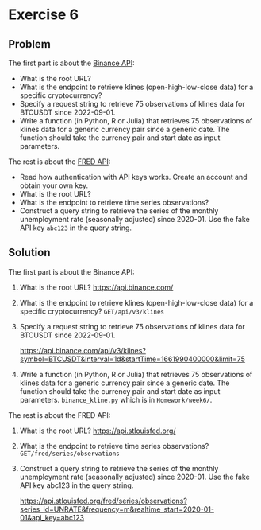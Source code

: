 # Exercise 6
## Problem
The first part is about the [Binance API](https://github.com/binance/binance-spot-api-docs/blob/master/rest-api.md):

- What is the root URL?
- What is the endpoint to retrieve klines (open-high-low-close data) for a specific cryptocurrency?
- Specify a request string to retrieve 75 observations of klines data for BTCUSDT since 2022-09-01.
- Write a function (in Python, R or Julia) that retrieves 75 observations of klines data for a generic currency pair since a generic date. The function should take the currency pair and start date as input parameters.

The rest is about the [FRED API](https://fred.stlouisfed.org/docs/api):

- Read how authentication with API keys works. Create an account and obtain your own key.
- What is the root URL?
- What is the endpoint to retrieve time series observations?
- Construct a query string to retrieve the series of the monthly unemployment rate (seasonally adjusted) since 2020-01. Use the fake API key `abc123` in the query string.

## Solution
The first part is about the Binance API:

1. What is the root URL? https://api.binance.com/

2. What is the endpoint to retrieve klines (open-high-low-close data) for a specific cryptocurrency?  `GET/api/v3/klines`

3. Specify a request string to retrieve 75 observations of klines data for BTCUSDT since 2022-09-01.
  
    https://api.binance.com/api/v3/klines?symbol=BTCUSDT&interval=1d&startTime=1661990400000&limit=75

4. Write a function (in Python, R or Julia) that retrieves 75 observations of klines data for a generic currency pair since a generic date. The function should take the currency pair and start date as input parameters. `binance_kline.py` which is in `Homework/week6/`.

The rest is about the FRED API:
1. What is the root URL?  https://api.stlouisfed.org/

2. What is the endpoint to retrieve time series observations? `GET/fred/series/observations`

3. Construct a query string to retrieve the series of the monthly unemployment rate (seasonally adjusted) since 2020-01. Use the fake API key abc123 in the query string.

   https://api.stlouisfed.org/fred/series/observations?series_id=UNRATE&frequency=m&realtime_start=2020-01-01&api_key=abc123


